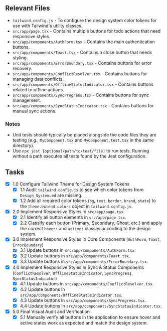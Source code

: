 ## Relevant Files

- `tailwind.config.js` - To configure the design system color tokens for use with Tailwind's utility classes.
- `src/app/page.tsx` - Contains multiple buttons for todo actions that need responsive styles.
- `src/app/components/AuthForm.tsx` - Contains the main authentication buttons.
- `src/app/components/Toast.tsx` - Contains a close button that needs styling.
- `src/app/components/ErrorBoundary.tsx` - Contains buttons for error recovery.
- `src/app/components/ConflictResolver.tsx` - Contains buttons for managing data conflicts.
- `src/app/components/OfflineStatusIndicator.tsx` - Contains buttons related to offline actions.
- `src/app/components/SyncProgress.tsx` - Contains buttons for sync management.
- `src/app/components/SyncStatusIndicator.tsx` - Contains buttons for manual sync actions.

### Notes

- Unit tests should typically be placed alongside the code files they are testing (e.g., `MyComponent.tsx` and `MyComponent.test.tsx` in the same directory).
- Use `npx jest [optional/path/to/test/file]` to run tests. Running without a path executes all tests found by the Jest configuration.

## Tasks

- [x] 1.0 Configure Tailwind Theme for Design System Tokens
  - [x] 1.1 Audit `tailwind.config.js` to see which color tokens from `Design_System.md` are missing.
  - [x] 1.2 Add all required color tokens (`bg`, `text`, `border`, `brand`, `state`) to the `theme.extend.colors` object in `tailwind.config.js`.
- [x] 2.0 Implement Responsive Styles in `src/app/page.tsx`
  - [x] 2.1 Identify all button elements in `src/app/page.tsx`.
  - [x] 2.2 Classify each button (Primary, Secondary, Ghost, etc.) and apply the correct `hover:` and `active:` classes according to the design system.
- [x] 3.0 Implement Responsive Styles in Core Components (`AuthForm`, `Toast`, `ErrorBoundary`)
  - [x] 3.1 Update buttons in `src/app/components/AuthForm.tsx`.
  - [x] 3.2 Update buttons in `src/app/components/Toast.tsx`.
  - [x] 3.3 Update buttons in `src/app/components/ErrorBoundary.tsx`.
- [x] 4.0 Implement Responsive Styles in Sync & Status Components (`ConflictResolver`, `OfflineStatusIndicator`, `SyncProgress`, `SyncStatusIndicator`)
  - [x] 4.1 Update buttons in `src/app/components/ConflictResolver.tsx`.
  - [x] 4.2 Update buttons in `src/app/components/OfflineStatusIndicator.tsx`.
  - [x] 4.3 Update buttons in `src/app/components/SyncProgress.tsx`.
  - [x] 4.4 Update buttons in `src/app/components/SyncStatusIndicator.tsx`.
- [x] 5.0 Final Visual Audit and Verification
  - [x] 5.1 Manually verify all buttons in the application to ensure hover and active states work as expected and match the design system. 